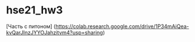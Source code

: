 # hse21_hw3

[Часть с питоном] (https://colab.research.google.com/drive/1P34mAiQea-kvQarJInzJYYOJahzitvm4?usp=sharing)


